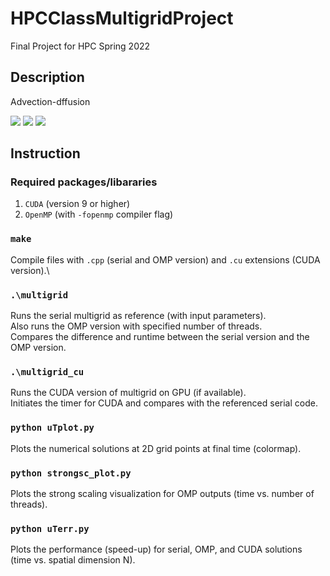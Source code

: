 # HPCClassMultigridProject
Final Project for HPC Spring 2022

## Description 

Advection-dffusion

<img src="https://render.githubusercontent.com/render/math?math=\frac{\partial u}{\partial t} + \mathbf{v}\cdot \nabla u + \nu\nabla^2 u= 0">
<img src="https://render.githubusercontent.com/render/math?math=u|_{\partial\Omega} = 0">
<img src="https://render.githubusercontent.com/render/math?math=u(x,y,0) = u_0(x,y)">

## Instruction

### Required packages/libararies

1. `CUDA` (version 9 or higher)
2. `OpenMP` (with `-fopenmp` compiler flag)

### `make`

Compile files with `.cpp` (serial and OMP version) and `.cu` extensions (CUDA version).\

### `.\multigrid`

Runs the serial multigrid as reference (with input parameters).\
Also runs the OMP version with specified number of threads.\
Compares the difference and runtime between the serial version and the OMP version.

### `.\multigrid_cu`

Runs the CUDA version of multigrid on GPU (if available).\
Initiates the timer for CUDA and compares with the referenced serial code.

### `python uTplot.py`

Plots the numerical solutions at 2D grid points at final time (colormap).

### `python strongsc_plot.py`

Plots the strong scaling visualization for OMP outputs (time vs. number of threads).

### `python uTerr.py`

Plots the performance (speed-up) for serial, OMP, and CUDA solutions (time vs. spatial dimension N).


